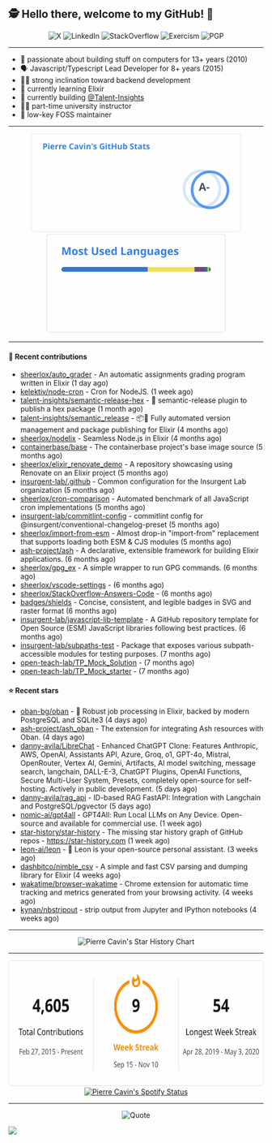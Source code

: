 <h2 style="display:inline" align="center">🕵️ Hello there, welcome to my GitHub! 👋</h2>
<br />
<p align="center">
    <a href="https://links.sherlox.io/gh-x" target="_blank" style="text-decoration: none;">
        <img src="https://img.shields.io/badge/-000000?style=flat-square&logo=X" alt="X">
    </a>
    <a href="https://links.sherlox.io/github-linkedin" target="_blank" style="text-decoration: none;">
        <img src="https://img.shields.io/badge/LinkedIn-0077b5?style=flat-square&logo=linkedin" alt="LinkedIn">
    </a>
    <a href="https://links.sherlox.io/github-stackoverflow" target="_blank" style="text-decoration: none;">
        <img src="https://img.shields.io/badge/StackOverflow-9a9c9f?style=flat-square&logo=StackOverflow" alt="StackOverflow">
    </a>
    <a href="https://links.sherlox.io/github-exercism" target="_blank" style="text-decoration: none;">
        <img src="https://img.shields.io/badge/Exercism-7600fe?style=flat-square&logo=Exercism" alt="Exercism">
    </a>
    <a href="https://pgp.mit.edu/pks/lookup?op=get&search=0x48D089FE8FC01A4E7E88EE9611567DFABCB9256E" target="_blank" style="text-decoration: none;">
        <img src="https://img.shields.io/badge/pgp-0x11567DFABCB9256E-313131?style=flat&labelColor=313131&color=313131" alt="PGP">
    </a>
</p>

---

<ul>
    <li>👴 passionate about building stuff on computers for 13+ years (2010)</li>
    <li>🗣 Javascript/Typescript Lead Developer for 8+ years (2015)</li>
    <li>🧑‍💻 strong inclination toward backend development</li>
    <li>💜 currently learning Elixir</li>
    <li>👷 currently building <a href="https://github.com/talent-insights">@Talent-Insights</a></li>
    <li>🧑‍🏫 part-time university instructor</li>
    <li>🫶 low-key FOSS maintainer</li>
</ul>

---

<div align="center">
  <a href="https://github-readme-stats.sherlox.io" style="display: inline-block;">
    <img src="assets/stats.svg" alt="Pierre Cavin's Github stats" height="195px" />
  </a>
  
  <a href="https://github-readme-stats.sherlox.io" style="display: inline-block;">
    <img src="assets/top-langs.svg" alt="Pierre Cavin's Most used languages" height="195px" />
  </a>
</div>

---

#### 🫶 Recent contributions

- [sheerlox/auto_grader](https://github.com/sheerlox/auto_grader) - An automatic assignments grading program written in Elixir (1 day ago)
- [kelektiv/node-cron](https://github.com/kelektiv/node-cron) - Cron for NodeJS. (1 week ago)
- [talent-insights/semantic-release-hex](https://github.com/talent-insights/semantic-release-hex) - 🚢 semantic-release plugin to publish a hex package (1 month ago)
- [talent-insights/semantic_release](https://github.com/talent-insights/semantic_release) - 📦🚀 Fully automated version management and package publishing for Elixir (4 months ago)
- [sheerlox/nodelix](https://github.com/sheerlox/nodelix) - Seamless Node.js in Elixir (4 months ago)
- [containerbase/base](https://github.com/containerbase/base) - The containerbase project&#39;s base image source (5 months ago)
- [sheerlox/elixir_renovate_demo](https://github.com/sheerlox/elixir_renovate_demo) - A repository showcasing using Renovate on an Elixir project (5 months ago)
- [insurgent-lab/.github](https://github.com/insurgent-lab/.github) - Common configuration for the Insurgent Lab organization (5 months ago)
- [sheerlox/cron-comparison](https://github.com/sheerlox/cron-comparison) - Automated benchmark of all JavaScript cron implementations (5 months ago)
- [insurgent-lab/commitlint-config](https://github.com/insurgent-lab/commitlint-config) - commitlint config for @insurgent/conventional-changelog-preset (5 months ago)
- [sheerlox/import-from-esm](https://github.com/sheerlox/import-from-esm) - Almost drop-in &#34;import-from&#34; replacement that supports loading both ESM &amp; CJS modules (5 months ago)
- [ash-project/ash](https://github.com/ash-project/ash) - A declarative, extensible framework for building Elixir applications. (6 months ago)
- [sheerlox/gpg_ex](https://github.com/sheerlox/gpg_ex) - A simple wrapper to run GPG commands. (6 months ago)
- [sheerlox/vscode-settings](https://github.com/sheerlox/vscode-settings) -  (6 months ago)
- [sheerlox/StackOverflow-Answers-Code](https://github.com/sheerlox/StackOverflow-Answers-Code) -  (6 months ago)
- [badges/shields](https://github.com/badges/shields) - Concise, consistent, and legible badges in SVG and raster format (6 months ago)
- [insurgent-lab/javascript-lib-template](https://github.com/insurgent-lab/javascript-lib-template) - A GitHub repository template for Open Source (ESM) JavaScript libraries following best practices. (6 months ago)
- [insurgent-lab/subpaths-test](https://github.com/insurgent-lab/subpaths-test) - Package that exposes various subpath-accessible modules for testing purposes. (7 months ago)
- [open-teach-lab/TP_Mock_Solution](https://github.com/open-teach-lab/TP_Mock_Solution) -  (7 months ago)
- [open-teach-lab/TP_Mock_starter](https://github.com/open-teach-lab/TP_Mock_starter) -  (7 months ago)

#### ⭐ Recent stars

- [oban-bg/oban](https://github.com/oban-bg/oban) - 💎 Robust job processing in Elixir, backed by modern PostgreSQL and SQLite3 (4 days ago)
- [ash-project/ash_oban](https://github.com/ash-project/ash_oban) - The extension for integrating Ash resources with Oban. (4 days ago)
- [danny-avila/LibreChat](https://github.com/danny-avila/LibreChat) - Enhanced ChatGPT Clone: Features Anthropic, AWS, OpenAI, Assistants API, Azure, Groq, o1, GPT-4o, Mistral, OpenRouter, Vertex AI, Gemini, Artifacts, AI model switching, message search, langchain, DALL-E-3, ChatGPT Plugins, OpenAI Functions, Secure Multi-User System, Presets, completely open-source for self-hosting. Actively in public development. (5 days ago)
- [danny-avila/rag_api](https://github.com/danny-avila/rag_api) - ID-based RAG FastAPI: Integration with Langchain and PostgreSQL/pgvector (5 days ago)
- [nomic-ai/gpt4all](https://github.com/nomic-ai/gpt4all) - GPT4All: Run Local LLMs on Any Device. Open-source and available for commercial use. (1 week ago)
- [star-history/star-history](https://github.com/star-history/star-history) - The missing star history graph of GitHub repos - https://star-history.com (1 week ago)
- [leon-ai/leon](https://github.com/leon-ai/leon) - 🧠 Leon is your open-source personal assistant. (3 weeks ago)
- [dashbitco/nimble_csv](https://github.com/dashbitco/nimble_csv) - A simple and fast CSV parsing and dumping library for Elixir (4 weeks ago)
- [wakatime/browser-wakatime](https://github.com/wakatime/browser-wakatime) - Chrome extension for automatic time tracking and metrics generated from your browsing activity. (4 weeks ago)
- [kynan/nbstripout](https://github.com/kynan/nbstripout) - strip output from Jupyter and IPython notebooks (4 weeks ago)

---

<p align="center">
    <a href="https://star-history.com/#sheerlox/import-from-esm&sheerlox/nodelix&sheerlox/gpg_ex&talent-insights/semantic_release&talent-insights/semantic-release-hex&Timeline" target="_blank" style="text-decoration: none;">
        <img src="assets/star-history.svg" alt="Pierre Cavin's Star History Chart">
    </a>
</p>

---

<div align="center">
  <a href="https://github-readme-streak-stats.herokuapp.com" style="display: inline-block;">
    <img src="assets/streak-stats.svg" alt="Pierre Cavin's GitHub Streak Stats" height="247px" />
  </a>

  <a href="https://links.sherlox.io/github-spotify" style="display: inline-block;">
    <img src="https://spotify-github-profile.kittinanx.com/api/view?uid=6ridtm5cbc0y9bf5qmtqpoupv&cover_image=true&theme=default&show_offline=false&background_color=121212&interchange=true&bar_color_cover=true" alt="Pierre Cavin's Spotify Status" height="240px" />
  </a>
</div>

---



<p align="center">
    <a href="https://github.com/piyushsuthar/github-readme-quotes" target="_blank" style="text-decoration: none;">
        <img src="https://quotes-github-readme.vercel.app/api?type=horizontal&quote=Inaction%20will%20cause%20a%20man%20to%20sink%20into%20the%20slough%20of%20despond%20and%20vanish%20without%20a%20trace.&author=Farley%20Mowat" alt="Quote">
    </a>
</p>

![](https://hit.yhype.me/github/profile?user_id=11234273)
